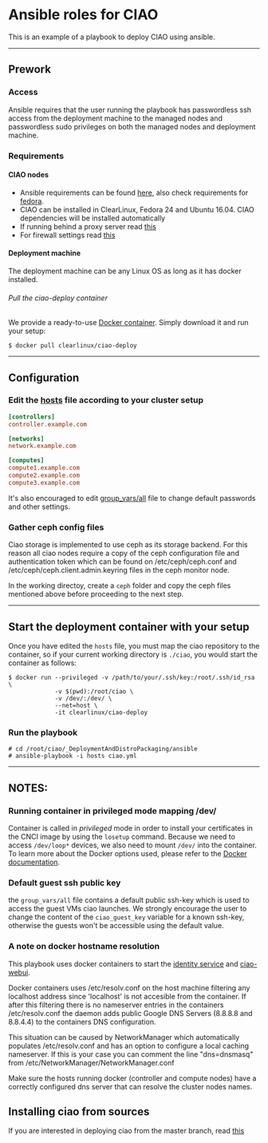 # Ansible roles for CIAO
This is an example of a playbook to deploy CIAO using ansible.

---
## Prework

### Access
Ansible requires that the user running the playbook has passwordless ssh access
from the deployment machine to the managed nodes and passwordless sudo privileges
on both the managed nodes and deployment machine.

### Requirements

#### CIAO nodes
* Ansible requirements can be found
[here](http://docs.ansible.com/ansible/intro_installation.html#managed-node-requirements),
also check requirements for [fedora](doc/requirements.md#fedora).
* CIAO can be installed in ClearLinux, Fedora 24 and Ubuntu 16.04.
CIAO dependencies will be installed automatically
* If running behind a proxy server read [this](doc/requirements.md#proxies)
* For firewall settings read [this](doc/firewall.md)

#### Deployment machine
The deployment machine can be any Linux OS as long as it has docker installed.

###### Pull the ciao-deploy container
We provide a ready-to-use
[Docker container](https://hub.docker.com/r/clearlinux/ciao-deploy/).
Simply download it and run your setup:

    $ docker pull clearlinux/ciao-deploy

---

## Configuration

### Edit the [hosts](hosts) file according to your cluster setup
```ini
[controllers]
controller.example.com

[networks]
network.example.com

[computes]
compute1.example.com
compute2.example.com
compute3.example.com
```

It's also encouraged to edit [group_vars/all](group_vars/all) file
to change default passwords and other settings.

### Gather ceph config files
Ciao storage is implemented to use ceph as its storage backend. For this reason all ciao nodes
require a copy of the ceph configuration file and authentication token which can be found on
/etc/ceph/ceph.conf and /etc/ceph/ceph.client.admin.keyring files in the ceph monitor node.

In the working directoy, create a `ceph` folder and copy the ceph files mentioned above
before proceeding to the next step.

---

## Start the deployment container with your setup
Once you have edited the `hosts` file, you must map the ciao repository
to the container, so if your current working directory is `./ciao`,
you would start the container as follows:

```
$ docker run --privileged -v /path/to/your/.ssh/key:/root/.ssh/id_rsa \
             -v $(pwd):/root/ciao \
             -v /dev/:/dev/ \
             --net=host \
             -it clearlinux/ciao-deploy
```

### Run the playbook

```
# cd /root/ciao/_DeploymentAndDistroPackaging/ansible
# ansible-playbook -i hosts ciao.yml
```

---

## NOTES:

### Running container in privileged mode mapping /dev/
Container is called in *privileged* mode in order to install your certificates
in the CNCI image by using the `losetup` command. Because we need to access
`/dev/loop*` devices, we also need to mount `/dev/` into the container.
To learn more about the Docker options used, please refer to the
[Docker documentation](https://docs.docker.com/engine/reference/commandline/run/).

### Default guest ssh public key
the `group_vars/all` file contains a default public ssh-key which is used
to access the guest VMs ciao launches. We strongly encourage the user to
change the content of the `ciao_guest_key` variable for a known ssh-key,
otherwise the guests won't be accessible using the default value.

### A note on docker hostname resolution
This playbook uses docker containers to start the [identity service](https://hub.docker.com/r/clearlinux/keystone/) and [ciao-webui](https://hub.docker.com/r/clearlinux/ciao-webui/).

Docker containers uses /etc/resolv.conf on the host machine filtering any localhost
address since 'localhost' is not accesible from the container. If after this filtering
there is no nameserver entries in the containers /etc/resolv.conf the daemon adds
public Google DNS Servers (8.8.8.8 and 8.8.4.4) to the containers DNS configuration.

This situation can be caused by NetworkManager which automatically populates /etc/resolv.conf
and has an option to configure a local caching nameserver. If this is your case you can comment
the line "dns=dnsmasq" from /etc/NetworkManager/NetworkManager.conf

Make sure the hosts running docker (controller and compute nodes) have a correctly
configured dns server that can resolve the cluster nodes names.

## Installing ciao from sources
If you are interested in deploying ciao from the master branch, read [this](doc/development.md)
